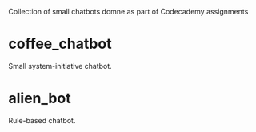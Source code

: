 Collection of small chatbots domne as part of Codecademy assignments

# coffee_chatbot
Small system-initiative chatbot.

# alien_bot
Rule-based chatbot.
